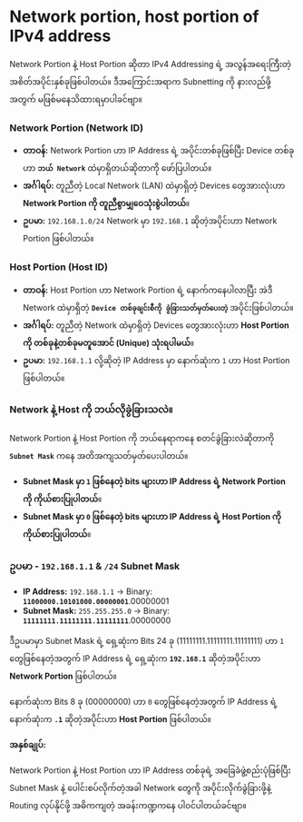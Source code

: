 # Network portion, host portion of IPv4 address

Network Portion နဲ့ Host Portion ဆိုတာ IPv4 Addressing ရဲ့ အလွန်အရေးကြီးတဲ့ အစိတ်အပိုင်းနှစ်ခုဖြစ်ပါတယ်။ ဒီအကြောင်းအရာက Subnetting ကို နားလည်ဖို့အတွက် မဖြစ်မနေသိထားရမှာပါခင်ဗျာ။

### **Network Portion (Network ID)**

- **တာဝန်:** Network Portion ဟာ IP Address ရဲ့ အပိုင်းတစ်ခုဖြစ်ပြီး Device တစ်ခုဟာ **`ဘယ် Network`** ထဲမှာရှိတယ်ဆိုတာကို ဖော်ပြပါတယ်။
- **အင်္ဂါရပ်:** တူညီတဲ့ Local Network (LAN) ထဲမှာရှိတဲ့ Devices တွေအားလုံးဟာ **Network Portion ကို တူညီစွာမျှဝေသုံးစွဲပါတယ်**။
- **ဥပမာ:** `192.168.1.0/24` Network မှာ `192.168.1` ဆိုတဲ့အပိုင်းဟာ Network Portion ဖြစ်ပါတယ်။

### **Host Portion (Host ID)**

- **တာဝန်:** Host Portion ဟာ Network Portion ရဲ့ နောက်ကနေပါလာပြီး အဲဒီ Network ထဲမှာရှိတဲ့ **`Device တစ်ခုချင်းစီကို ခွဲခြားသတ်မှတ်ပေးတဲ့`** အပိုင်းဖြစ်ပါတယ်။
- **အင်္ဂါရပ်:** တူညီတဲ့ Network ထဲမှာရှိတဲ့ Devices တွေအားလုံးဟာ **Host Portion ကို တစ်ခုနဲ့တစ်ခုမတူအောင် (Unique) သုံးရပါမယ်**။
- **ဥပမာ:** `192.168.1.1` လို့ဆိုတဲ့ IP Address မှာ နောက်ဆုံးက `1` ဟာ Host Portion ဖြစ်ပါတယ်။

### **Network နဲ့ Host ကို ဘယ်လိုခွဲခြားသလဲ။**

Network Portion နဲ့ Host Portion ကို ဘယ်နေရာကနေ စတင်ခွဲခြားလဲဆိုတာကို **`Subnet Mask`** ကနေ အတိအကျသတ်မှတ်ပေးပါတယ်။

- **Subnet Mask မှာ `1` ဖြစ်နေတဲ့ bits များဟာ IP Address ရဲ့ Network Portion ကို ကိုယ်စားပြုပါတယ်**။
- **Subnet Mask မှာ `0` ဖြစ်နေတဲ့ bits များဟာ IP Address ရဲ့ Host Portion ကို ကိုယ်စားပြုပါတယ်**။

### **ဥပမာ - `192.168.1.1` & `/24` Subnet Mask**

- **IP Address:** `192.168.1.1` -> Binary: **`11000000.10101000.00000001`**.00000001
- **Subnet Mask:** `255.255.255.0` -> Binary: **`11111111.11111111.11111111`**.00000000

ဒီဥပမာမှာ Subnet Mask ရဲ့ ရှေ့ဆုံးက Bits 24 ခု (11111111.11111111.11111111) ဟာ `1` တွေဖြစ်နေတဲ့အတွက် IP Address ရဲ့ ရှေ့ဆုံးက **`192.168.1`** ဆိုတဲ့အပိုင်းဟာ **Network Portion** ဖြစ်ပါတယ်။

နောက်ဆုံးက Bits 8 ခု (00000000) ဟာ `0` တွေဖြစ်နေတဲ့အတွက် IP Address ရဲ့ နောက်ဆုံးက **`.1`** ဆိုတဲ့အပိုင်းဟာ **Host Portion** ဖြစ်ပါတယ်။

**အနှစ်ချုပ်:**

Network Portion နဲ့ Host Portion ဟာ IP Address တစ်ခုရဲ့ အခြေခံဖွဲ့စည်းပုံဖြစ်ပြီး Subnet Mask နဲ့ ပေါင်းစပ်လိုက်တဲ့အခါ Network တွေကို အပိုင်းလိုက်ခွဲခြားဖို့နဲ့ Routing လုပ်နိုင်ဖို့ အဓိကကျတဲ့ အခန်းကဏ္ဍကနေ ပါဝင်ပါတယ်ခင်ဗျာ။
